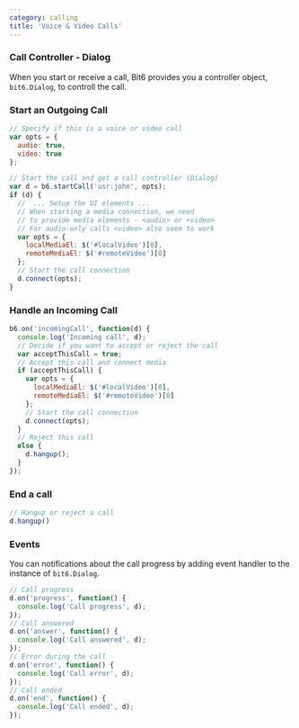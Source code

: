 ```yaml
---
category: calling
title: 'Voice & Video Calls'
---
```


### Call Controller - Dialog

When you start or receive a call, Bit6 provides you a controller object, `bit6.Dialog`, to controll the call.

### Start an Outgoing Call

```js
// Specify if this is a voice or video call
var opts = {
  audio: true,
  video: true
};

// Start the call and get a call controller (Dialog)
var d = b6.startCall('usr:john', opts);
if (d) {
  //  ... Setup the UI elements ...
  // When starting a media connection, we need
  // to provide media elements - <audio> or <video>
  // For audio-only calls <video> also seem to work
  var opts = {
    localMediaEl: $('#localVideo')[0],
    remoteMediaEl: $('#remoteVideo')[0]
  };
  // Start the call connection
  d.connect(opts);
}
```

### Handle an Incoming Call
```js
b6.on('incomingCall', function(d) {
  console.log('Incoming call', d);
  // Decide if you want to accept or reject the call
  var acceptThisCall = true;
  // Accept this call and connect media
  if (acceptThisCall) {
    var opts = {
      localMediaEl: $('#localVideo')[0],
      remoteMediaEl: $('#remoteVideo')[0]
    };
    // Start the call connection
    d.connect(opts);
  }
  // Reject this call
  else {
    d.hangup();
  }
});

```

### End a call
```js
// Hangup or reject a call
d.hangup()
```

### Events
You can notifications about the call progress by adding event handler to the instance of `bit6.Dialog`.

```js
// Call progress
d.on('progress', function() {
  console.log('Call progress', d);
});
// Call answered
d.on('answer', function() {
  console.log('Call answered', d);
});
// Error during the call
d.on('error', function() {
  console.log('Call error', d);
});
// Call ended
d.on('end', function() {
  console.log('Call ended', d);
});
```




